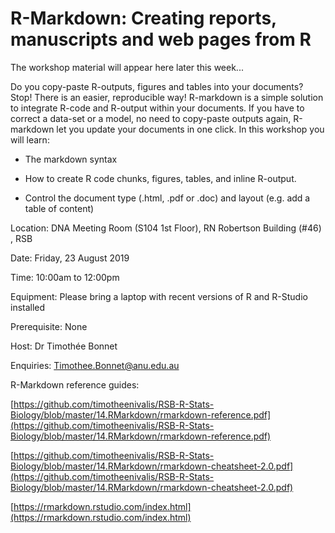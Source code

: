 # R-Markdown: Creating reports, manuscripts and web pages from R

The workshop material will appear here later this week...


Do you copy-paste R-outputs, figures and tables into your documents? Stop! There is an easier, reproducible way! R-markdown is a simple solution to integrate R-code and R-output within your documents. If you have to correct a data-set or a model, no need to copy-paste outputs again, R-markdown let you update your documents in one click. In this workshop you will learn:

- The markdown syntax

- How to create R code chunks, figures, tables, and inline R-output.

- Control the document type (.html, .pdf or .doc) and layout (e.g. add a table of content)


Location: DNA Meeting Room (S104 1st Floor), RN Robertson Building (#46) , RSB

Date: Friday, 23 August 2019

Time: 10:00am to 12:00pm

Equipment: Please bring a laptop with recent versions of R and R-Studio installed

Prerequisite: None

Host: Dr Timothée Bonnet

Enquiries: Timothee.Bonnet@anu.edu.au


R-Markdown reference guides:

[https://github.com/timotheenivalis/RSB-R-Stats-Biology/blob/master/14.RMarkdown/rmarkdown-reference.pdf](https://github.com/timotheenivalis/RSB-R-Stats-Biology/blob/master/14.RMarkdown/rmarkdown-reference.pdf)

[https://github.com/timotheenivalis/RSB-R-Stats-Biology/blob/master/14.RMarkdown/rmarkdown-cheatsheet-2.0.pdf](https://github.com/timotheenivalis/RSB-R-Stats-Biology/blob/master/14.RMarkdown/rmarkdown-cheatsheet-2.0.pdf)

[https://rmarkdown.rstudio.com/index.html](https://rmarkdown.rstudio.com/index.html)
